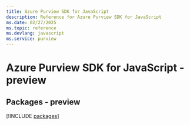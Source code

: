 ```yaml
---
title: Azure Purview SDK for JavaScript
description: Reference for Azure Purview SDK for JavaScript
ms.date: 02/27/2025
ms.topic: reference
ms.devlang: javascript
ms.service: purview
---
```

# Azure Purview SDK for JavaScript - preview
## Packages - preview
[!INCLUDE [packages](purview-index.md)]